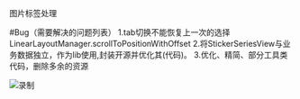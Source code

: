 图片标签处理

#Bug（需要解决的问题列表）
  1.tab切换不能恢复上一次的选择  LinearLayoutManager.scrollToPositionWithOffset
  2.将StickerSeriesView与业务数据独立，作为lib使用,封装开源并优化其(代码)。
  3.优化、精简、部分工具类代码，删除多余的资源
  
  ![录制](https://dn-coding-net-production-file.qbox.me/8ffda737-277f-43b0-8ad1-0485a15ae37a.gif?download/GIF.gif&e=1444722597&token=goE9CtaiT5YaIP6ZQ1nAafd_C1Z_H2gVP8AwuC-5:zxIfXN0werh7uqbXk2V26lBSpAc=)